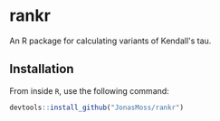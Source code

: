 # rankr
An R package for calculating variants of Kendall's tau.

## Installation
From inside `R`, use the following command:
``` r
devtools::install_github("JonasMoss/rankr")
```
